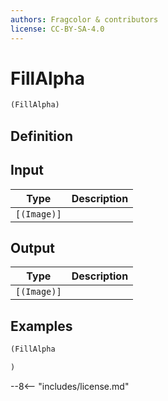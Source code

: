 ```yaml
---
authors: Fragcolor & contributors
license: CC-BY-SA-4.0
---
```



# FillAlpha

```clojure
(FillAlpha)
```


## Definition




## Input

| Type | Description |
|------|-------------|
| `[(Image)]` |  |


## Output

| Type | Description |
|------|-------------|
| `[(Image)]` |  |


## Examples

```clojure
(FillAlpha

)
```


--8<-- "includes/license.md"
